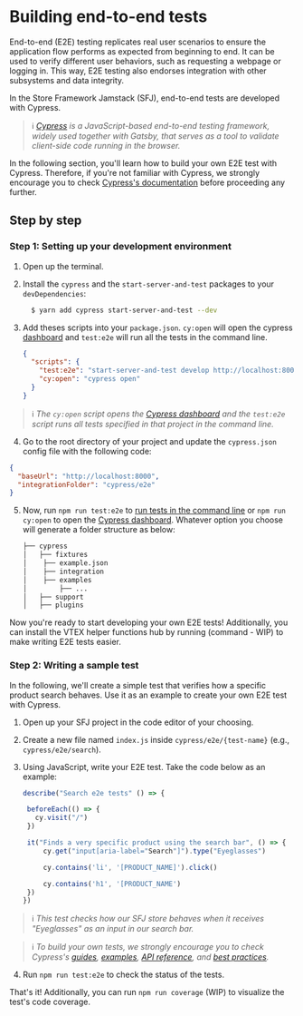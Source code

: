# Building end-to-end tests

End-to-end (E2E) testing replicates real user scenarios to ensure the application flow performs as expected from beginning to end. It can be used to verify different user behaviors, such as requesting a webpage or logging in. This way, E2E testing also endorses integration with other subsystems and data integrity.

In the Store Framework Jamstack (SFJ), end-to-end tests are developed with Cypress.

>ℹ️ *[Cypress](https://www.cypress.io/) is a JavaScript-based end-to-end testing framework, widely used together with Gatsby, that serves as a tool to validate client-side code running in the browser.*

In the following section, you'll learn how to build your own E2E test with Cypress. Therefore, if you're not familiar with Cypress, we strongly encourage you to check [Cypress's documentation](https://docs.cypress.io/guides/overview/why-cypress.html) before proceeding any further.

## Step by step

### Step 1: Setting up your development environment

1. Open up the terminal.
2. Install the `cypress` and the `start-server-and-test` packages to your `devDependencies`:

   ```bash
     $ yarn add cypress start-server-and-test --dev
   ```

2. Add theses scripts into your `package.json`. `cy:open` will open the cypress [dashboard](https://www.cypress.io/dashboard) and `test:e2e` will run all the tests in the command line.

   ```json
   {
     "scripts": {
       "test:e2e": "start-server-and-test develop http://localhost:8000 cy:open",
       "cy:open": "cypress open"
     }
   }
   ```

>ℹ️ *The `cy:open` script opens the [Cypress dashboard](https://www.cypress.io/dashboard) and the `test:e2e` script runs all tests specified in that project in the command line.*

4. Go to the root directory of your project and update the `cypress.json` config file with the following code:

```json
{
  "baseUrl": "http://localhost:8000",
  "integrationFolder": "cypress/e2e"
}
```

5. Now, run `npm run test:e2e` to [run tests in the command line](https://docs.cypress.io/guides/guides/command-line.html#Installation) or `npm run cy:open` to open the [Cypress dashboard](https://www.cypress.io/dashboard). Whatever option you choose will generate a folder structure as below:

   ```bash
   ├── cypress
   │   ├── fixtures
   │   	├── example.json
   │	├── integration
   │   	├── examples
   │   		├── ...
   │   ├── support
   │   ├── plugins
   ```

Now you're ready to start developing your own E2E tests! Additionally, you can install the VTEX helper functions hub by running (command - WIP) to make writing E2E tests easier.

### Step 2: Writing a sample test

In the following, we'll create a simple test that verifies how a specific product search behaves. Use it as an example to create your own E2E test with Cypress.

1. Open up your SFJ project in the code editor of your choosing.
2. Create a new file named `index.js` inside `cypress/e2e/{test-name}` (e.g., `cypress/e2e/search`).
3. Using JavaScript, write your E2E test. Take the code below as an example:

   ```js
   describe("Search e2e tests" () => {

   	beforeEach(() => {
   	  cy.visit("/")
   	})

   	it("Finds a very specific product using the search bar", () => {
   		cy.get("input[aria-label="Search"]").type("Eyeglasses")

   		cy.contains('li', '[PRODUCT_NAME]').click()

   		cy.contains('h1', '[PRODUCT_NAME')
   	})
   })

   ```

>ℹ️ *This test checks how our SFJ store behaves when it receives "Eyeglasses" as an input in our search bar.*

>ℹ️ *To build your own tests, we strongly encourage you to check Cypress's [guides](https://docs.cypress.io/guides/getting-started/writing-your-first-test.html#Add-a-test-file), [examples](https://docs.cypress.io/examples/examples/recipes.html#Fundamentals), [API reference](https://docs.cypress.io/api/api/table-of-contents.html), and [best practices](https://docs.cypress.io/guides/references/best-practices.html).*

4. Run `npm run test:e2e` to check the status of the tests.


That's it! Additionally, you can run `npm run coverage` (WIP) to visualize the test's code coverage.
